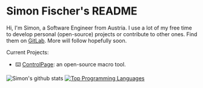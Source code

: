 # Simon Fischer's README

Hi, I'm Simon, a Software Engineer from Austria. I use a lot of my free time to develop personal (open-source) projects or contribute to other ones. Find them on [GitLab](https://gitlab.fischerserver.eu/SimonFischer04). More will follow hopefully soon.

Current Projects:

- ⌨️ [ControlPage](https://gitlab.fischerserver.eu/controlpage): an open-source macro tool.

![Simon's github stats](https://github-readme-stats.vercel.app/api?username=SimonFischer04)
[![Top Programming Languages](https://github-readme-stats.vercel.app/api/top-langs/?username=SimonFischer04)](https://github.com/SimonFischer04/github-readme-stats)
